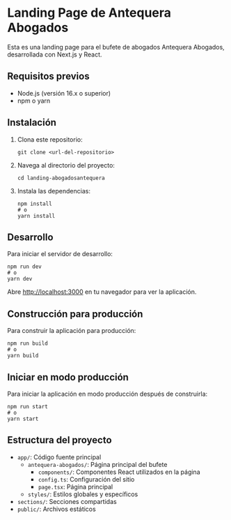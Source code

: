 # Landing Page de Antequera Abogados

Esta es una landing page para el bufete de abogados Antequera Abogados, desarrollada con Next.js y React.

## Requisitos previos

- Node.js (versión 16.x o superior)
- npm o yarn

## Instalación

1. Clona este repositorio:
   ```
   git clone <url-del-repositorio>
   ```

2. Navega al directorio del proyecto:
   ```
   cd landing-abogadosantequera
   ```

3. Instala las dependencias:
   ```
   npm install
   # o
   yarn install
   ```

## Desarrollo

Para iniciar el servidor de desarrollo:

```
npm run dev
# o
yarn dev
```

Abre [http://localhost:3000](http://localhost:3000) en tu navegador para ver la aplicación.

## Construcción para producción

Para construir la aplicación para producción:

```
npm run build
# o
yarn build
```

## Iniciar en modo producción

Para iniciar la aplicación en modo producción después de construirla:

```
npm run start
# o
yarn start
```

## Estructura del proyecto

- `app/`: Código fuente principal
  - `antequera-abogados/`: Página principal del bufete
    - `components/`: Componentes React utilizados en la página
    - `config.ts`: Configuración del sitio
    - `page.tsx`: Página principal
  - `styles/`: Estilos globales y específicos
- `sections/`: Secciones compartidas
- `public/`: Archivos estáticos 